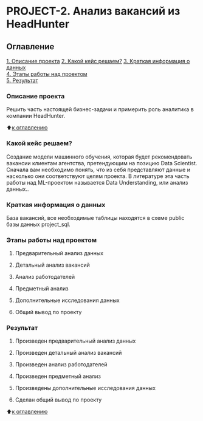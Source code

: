 # PROJECT-2. Анализ вакансий из HeadHunter

## Оглавление  
[1. Описание проекта](https://github.com/Naiteiroo/Project_2/blob/main/README.md#Описание-проекта) 
[2. Какой кейс решаем?](https://github.com/Naiteiroo/Project_2/blob/main/README.md#Какой-кейс-решаем)
[3. Краткая информация о данных](https://github.com/Naiteiroo/Project_2/blob/main/README.md#Краткая-информация-о-данных)   
[4. Этапы работы над проектом](https://github.com/Naiteiroo/Project_2/blob/main/README.md#Этапы-работы-над-проектом)  
[5. Результат](https://github.com/Naiteiroo/Project_2/blob/main/README.md#Результат)    

### Описание проекта    
Решить часть настоящей бизнес-задачи и примерить роль аналитика в компании HeadHunter.

:arrow_up:[к оглавлению](https://github.com/Naiteiroo/Project_2/blob/main/README.md#Оглавление)

### Какой кейс решаем? 
Создание модели машинного обучения, которая будет рекомендовать вакансии клиентам агентства, претендующим на позицию Data Scientist. Сначала вам необходимо понять, что из себя представляют данные и насколько они соответствуют целям проекта. В литературе эта часть работы над ML-проектом называется Data Understanding, или анализ данных..

### Краткая информация о данных
База вакансий, все необходимые таблицы находятся в схеме public базы данных project_sql.

### Этапы работы над проектом
1. Предварительный анализ данных

2. Детальный анализ вакансий

3. Анализ работодателей

4. Предметный анализ

5. Дополнительные исследования данных

6. Общий вывод по проекту
  
### Результат
1. Произведен предварительный анализ данных

2. Произведен детальный анализ вакансий

3. Произведен анализ работодателей

4. Произведен предметный анализ

5. Произведены дополнительные исследования данных

6. Сделан общий вывод по проекту

:arrow_up:[к оглавлению](https://github.com/Naiteiroo/Project_2/blob/main/README.md#Оглавление)
